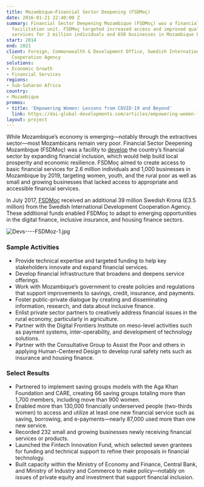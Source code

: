 ```yaml
---
title: Mozambique—Financial Sector Deepening (FSDMoç)
date: 2016-01-21 22:40:00 Z
summary: Financial Sector Deepening Mozambique (FSDMoç) was a financial inclusion
  facilitation unit. FSDMoç targeted increased access and improved quality of financial
  services for 2 million individuals and 650 businesses in Mozambique by 2019.
start: 2014
end: 2021
client: Foreign, Commonwealth & Development Office, Swedish International Development
  Cooperation Agency
solutions:
- Economic Growth
- Financial Services
regions:
- Sub-Saharan Africa
country:
- Mozambique
promos:
- title: 'Empowering Women: Lessons from COVID-19 and Beyond'
  link: https://dai-global-developments.com/articles/empowering-women-lessons-from-covid-19-and-beyond
layout: project
---
```


While Mozambique’s economy is emerging—notably through the extractives sector—most Mozambicans remain very poor. Financial Sector Deepening Mozambique (FSDMoç) was a facility to [develop](http://dai-global-developments.com/articles/qa-assisting-mozambiques-rural-poor-to-build-stability-and-economic-opportunity-through-digital-financial-inclusion?utm_source=daidotcom) the country’s financial sector by expanding financial inclusion, which would help build local prosperity and economic resilience. FSDMoç aimed to create access to basic financial services for 2.6 million individuals and 1,000 businesses in Mozambique by 2019, targeting women, youth, and the rural poor as well as small and growing businesses that lacked access to appropriate and accessible financial services.

In July 2017, [FSDMoç](http://fsdmoc.com/) received an additional 39 million Swedish Krona (£3.5 million) from the Swedish International Development Cooperation Agency. These additional funds enabled FSDMoç to adapt to emerging opportunities in the digital finance, inclusive insurance, and housing finance sectors.

![Devs----FSDMoz-1.jpg](/uploads/Devs----FSDMoz-1.jpg)

###  Sample Activities

* Provide technical expertise and targeted funding to help key stakeholders innovate and expand financial services.
* Develop financial infrastructure that broadens and deepens service offerings.
* Work with Mozambique’s government to create policies and regulations that support improvements to savings, credit, insurance, and payments.
* Foster public-private dialogue by creating and disseminating information, research, and data about inclusive finance.
* Enlist private sector partners to creatively address financial issues in the rural economy, particularly in agriculture.
* Partner with the Digital Frontiers Institute on meso-level activities such as payment systems, inter-operability, and development of technology solutions.
* Partner with the Consultative Group to Assist the Poor and others in applying Human-Centered Design to develop rural safety nets such as insurance and housing finance.

###  Select Results 

* Partnered to implement saving groups models with the Aga Khan Foundation and CARE, creating 66 saving groups totaling more than 1,700 members, including move than 900 women.
* Enabled more than 130,000 financially underserved people (two-thirds women) to access and utilize at least one new financial service such as saving, borrowing, and e-payments—nearly 87,000 used more than one new service.
* Recorded 232 small and growing businesses newly receiving financial services or products.
* Launched the Fintech Innovation Fund, which selected seven grantees for funding and technical support to refine their proposals in financial technology.
* Built capacity within the Ministry of Economy and Finance, Central Bank, and Ministry of Industry and Commerce to make policy—notably on issues of private equity and investment that support financial inclusion.